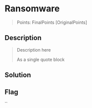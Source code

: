 # Ransomware

> Points: FinalPoints [OriginalPoints]

## Description

> Description here
> 
> As a single quote block
> 

## Solution

## Flag
``